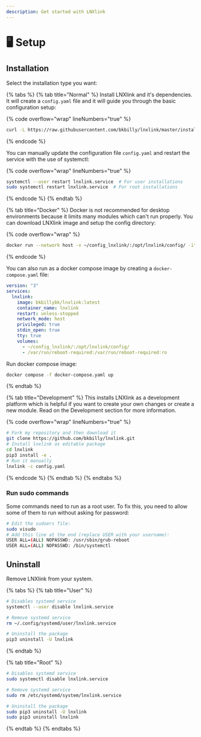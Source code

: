 ```yaml
---
description: Get started with LNXlink
---
```


# 🖥 Setup

## Installation

Select the installation type you want:

{% tabs %}
{% tab title="Normal" %}
Install LNXlink and it's dependencies. It will create a `config.yaml` file and it will guide you through the basic configuration setup:

{% code overflow="wrap" lineNumbers="true" %}
```bash
curl -L https://raw.githubusercontent.com/bkbilly/lnxlink/master/install.sh | bash
```
{% endcode %}

You can manually update the configuration file `config.yaml` and restart the service with the use of systemctl:

{% code overflow="wrap" lineNumbers="true" %}
```bash
systemctl --user restart lnxlink.service  # For user installations
sudo systemctl restart lnxlink.service  # For root installations
```
{% endcode %}
{% endtab %}

{% tab title="Docker" %}
Docker is not recommended for desktop environments because it limits many modules which can't run properly. You can download LNXlink image and setup the config directory:

{% code overflow="wrap" %}
```bash
docker run --network host -v ~/config_lnxlink/:/opt/lnxlink/config/ -it bkbillybk/lnxlink:latest
```
{% endcode %}

You can also run as a docker compose image by creating a `docker-compose.yaml` file:

```yaml
version: "3"
services:
  lnxlink:
    image: bkbillybk/lnxlink:latest
    container_name: lnxlink
    restart: unless-stopped
    network_mode: host
    privileged: true
    stdin_open: true
    tty: true
    volumes:
      - ~/config_lnxlink/:/opt/lnxlink/config/
      - /var/run/reboot-required:/var/run/reboot-required:ro
```

Run docker compose image:

```bash
docker compose -f docker-compose.yaml up
```
{% endtab %}

{% tab title="Development" %}
This installs LNXlink as a development platform which is helpful if you want to create your own changes or create a new module. Read on the Development section for more information.

{% code overflow="wrap" lineNumbers="true" %}
```bash
# Fork my repository and then download it
git clone https://github.com/bkbilly/lnxlink.git
# Install lnxlink as editable package
cd lnxlink
pip3 install -e .
# Run it manually
lnxlink -c config.yaml
```
{% endcode %}
{% endtab %}
{% endtabs %}

### Run sudo commands

Some commands need to run as a root user. To fix this, you need to allow some of them to run without asking for password:

```bash
# Edit the sudoers file:
sudo visudo
# Add this line at the end (replace USER with your username):
USER ALL=(ALL) NOPASSWD: /usr/sbin/grub-reboot
USER ALL=(ALL) NOPASSWD: /bin/systemctl
```

## Uninstall

Remove LNXlink from your system.

{% tabs %}
{% tab title="User" %}
```bash
# Disables systemd service
systemctl --user disable lnxlink.service

# Remove systemd service
rm ~/.config/systemd/user/lnxlink.service

# Uninstall the package
pip3 uninstall -U lnxlink
```
{% endtab %}

{% tab title="Root" %}
```bash
# Disables systemd service
sudo systemctl disable lnxlink.service

# Remove systemd service
sudo rm /etc/systemd/system/lnxlink.service

# Uninstall the package
sudo pip3 uninstall -U lnxlink
sudo pip3 uninstall lnxlink
```
{% endtab %}
{% endtabs %}
